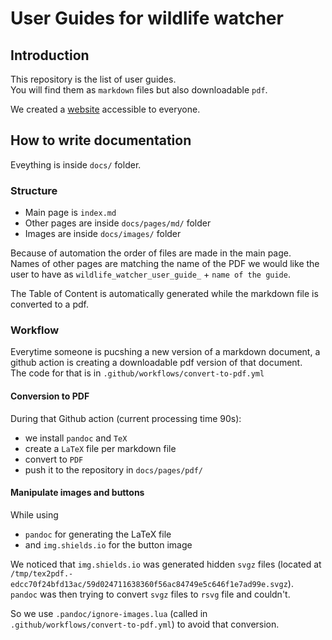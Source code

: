# User Guides for wildlife watcher

## Introduction

This repository is the list of user guides.  
You will find them as `markdown` files but also downloadable `pdf`.  

We created a [website](https://wildlifeai.github.io/wildlife-watcher-user-guide/) accessible to everyone.  

## How to write documentation

Eveything is inside `docs/` folder.  

### Structure

- Main page is `index.md`
- Other pages are inside `docs/pages/md/` folder
- Images are inside `docs/images/` folder  

Because of automation the order of files are made in the main page.  
Names of other pages are matching the name of the PDF we would like the user to have as  `wildlife_watcher_user_guide_` + `name of the guide`.  

The Table of Content is automatically generated while the markdown file is converted to a pdf.

### Workflow

Everytime someone is pucshing a new version of a markdown document, a github action is creating a downloadable pdf version of that document.  
The code for that is in `.github/workflows/convert-to-pdf.yml`

#### Conversion to PDF

During that Github action (current processing time 90s):  

- we install `pandoc` and `TeX`
- create a `LaTeX` file per markdown file
- convert to `PDF`
- push it to the repository in `docs/pages/pdf/`

#### Manipulate images and buttons

While using  

- `pandoc` for generating the LaTeX file
- and `img.shields.io` for the button image  

We noticed that `img.shields.io` was generated hidden `svgz` files (located at `/tmp/tex2pdf.-edcc70f24bfd13ac/59d024711638360f56ac84749e5c646f1e7ad99e.svgz`).  
`pandoc` was then trying to convert `svgz` files to `rsvg` file and couldn't.  

So we use `.pandoc/ignore-images.lua` (called in `.github/workflows/convert-to-pdf.yml`) to avoid that conversion.  
